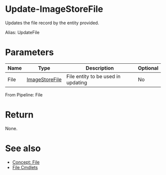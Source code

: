 # Update-ImageStoreFile
Updates the file record by the entity provided.

Alias: UpdateFile

# Parameters
|Name|Type|Description|Optional
|---|---|---|---|
|File|[ImageStoreFile](../../type/ImageStoreFile.md)|File entity to be used in updating|No|

From Pipeline: File

# Return
None.

# See also
  * [Concept: File](../../concept/File.md)
  * [File Cmdlets](../cmdlets.md#file)